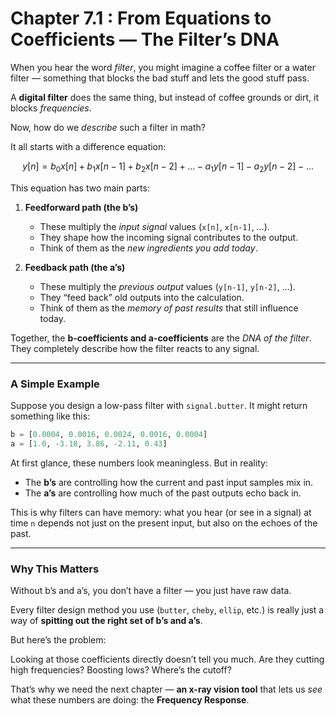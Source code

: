 # **Chapter 7.1 : From Equations to Coefficients — The Filter’s DNA**

When you hear the word *filter*, you might imagine a coffee filter or a water filter — something that blocks the bad stuff and lets the good stuff pass.

A **digital filter** does the same thing, but instead of coffee grounds or dirt, it blocks *frequencies*.

Now, how do we *describe* such a filter in math?

It all starts with a difference equation:

$$
y[n] = b_0 x[n] + b_1 x[n-1] + b_2 x[n-2] + \dots - a_1 y[n-1] - a_2 y[n-2] - \dots
$$

This equation has two main parts:

1. **Feedforward path (the b’s)**

   * These multiply the *input signal* values (`x[n]`, `x[n-1]`, …).
   * They shape how the incoming signal contributes to the output.
   * Think of them as the *new ingredients you add today*.

2. **Feedback path (the a’s)**

   * These multiply the *previous output* values (`y[n-1]`, `y[n-2]`, …).
   * They “feed back” old outputs into the calculation.
   * Think of them as the *memory of past results* that still influence today.

Together, the **b-coefficients and a-coefficients** are the *DNA of the filter*.
They completely describe how the filter reacts to any signal.

---

### A Simple Example

Suppose you design a low-pass filter with `signal.butter`.
It might return something like this:

```python
b = [0.0004, 0.0016, 0.0024, 0.0016, 0.0004]
a = [1.0, -3.18, 3.86, -2.11, 0.43]
```

At first glance, these numbers look meaningless.
But in reality:

* The **b’s** are controlling how the current and past input samples mix in.
* The **a’s** are controlling how much of the past outputs echo back in.

This is why filters can have memory: what you hear (or see in a signal) at time `n` depends not just on the present input, but also on the echoes of the past.

---

### Why This Matters

Without b’s and a’s, you don’t have a filter — you just have raw data.

Every filter design method you use (`butter`, `cheby`, `ellip`, etc.) is really just a way of **spitting out the right set of b’s and a’s**.

But here’s the problem:

Looking at those coefficients directly doesn’t tell you much.
Are they cutting high frequencies? Boosting lows? Where’s the cutoff?

That’s why we need the next chapter — **an x-ray vision tool** that lets us *see* what these numbers are doing: the **Frequency Response**.

